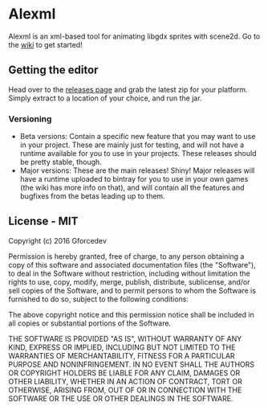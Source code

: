 # Alexml
Alexml is an xml-based tool for animating libgdx sprites with scene2d. Go to the [wiki](https://github.com/gforcedev/alexml/wiki) to get started!

## Getting the editor
Head over to the [releases page](https://github.com/gforcedev/alexml/releases/) and grab the latest zip for your platform.
Simply extract to a location of your choice, and run the jar.

### Versioning
- Beta versions:
  Contain a specific new feature that you may want to use in your project. These are mainly just for testing, and will not have
  a runtime available for you to use in your projects. These releases should be pretty stable, though.
- Major versions:
  These are the main releases! Shiny! Major releases will have a runtime uploaded to bintray for you to use in your own
  games (the wiki has more info on that), and will contain all the features and bugfixes from the betas leading up to them.

## License - MIT

Copyright (c) 2016 Gforcedev

Permission is hereby granted, free of charge, to any person obtaining a copy of this software and associated documentation files (the "Software"), to deal in the Software without restriction, including without limitation the rights to use, copy, modify, merge, publish, distribute, sublicense, and/or sell copies of the Software, and to permit persons to whom the Software is furnished to do so, subject to the following conditions:

The above copyright notice and this permission notice shall be included in all copies or substantial portions of the Software.

THE SOFTWARE IS PROVIDED "AS IS", WITHOUT WARRANTY OF ANY KIND, EXPRESS OR IMPLIED, INCLUDING BUT NOT LIMITED TO THE WARRANTIES OF MERCHANTABILITY, FITNESS FOR A PARTICULAR PURPOSE AND NONINFRINGEMENT. IN NO EVENT SHALL THE AUTHORS OR COPYRIGHT HOLDERS BE LIABLE FOR ANY CLAIM, DAMAGES OR OTHER LIABILITY, WHETHER IN AN ACTION OF CONTRACT, TORT OR OTHERWISE, ARISING FROM, OUT OF OR IN CONNECTION WITH THE SOFTWARE OR THE USE OR OTHER DEALINGS IN THE SOFTWARE.
